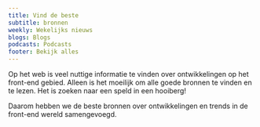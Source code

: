 ```yaml
---
title: Vind de beste
subtitle: bronnen
weekly: Wekelijks nieuws
blogs: Blogs
podcasts: Podcasts
footer: Bekijk alles
---
```


Op het web is veel nuttige informatie te vinden over ontwikkelingen op het front-end gebied. Alleen is het moeilijk om alle goede bronnen te vinden en te lezen. Het is zoeken naar een speld in een hooiberg!

Daarom hebben we de beste bronnen over ontwikkelingen en trends in de front-end wereld samengevoegd.
